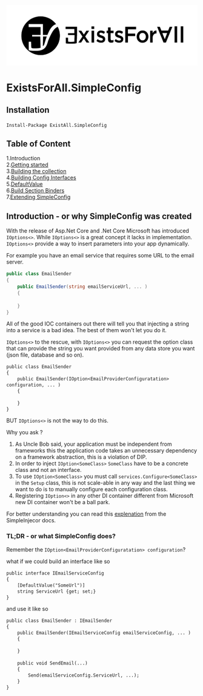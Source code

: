 <img src="https://raw.githubusercontent.com/existall/Shepherd/master/art/logo.png" alt="ExistsForAll">

ExistsForAll.SimpleConfig
=====================

## Installation 
`Install-Package ExistAll.SimpleConfig`

## Table of Content
1.Introduction  
2.[Getting started](https://github.com/existall/SimpleConfig/blob/master/docs/getting_started.md)  
3.[Building the collection](https://github.com/existall/SimpleConfig/blob/master/docs/building_the_collection.md)  
4.[Building Config Interfaces](https://github.com/existall/SimpleConfig/blob/master/docs/Build%20Config%20Interface.md)  
5.[DefaultValue](https://github.com/existall/SimpleConfig/blob/master/docs/Default%20Values.md)  
6.[Build Section Binders](https://github.com/existall/SimpleConfig/blob/master/docs/Build%20a%20SectionBinder.md)  
7.[Extending SimpleConfig](https://github.com/existall/SimpleConfig/blob/master/docs/Extend%20Simple%20Config.md)

Introduction - or why SimpleConfig was created
----------------------------------------------

With the release of Asp.Net Core and .Net Core Microsoft has introduced `IOptions<>`.
While `IOptions<>` is a great concept it lacks in implementation.
`IOptions<>` provide a way to insert parameters into your app dynamically.

For example you have an email service that requires some URL to the email server.

``` c#
public class EmailSender
{
    public EmailSender(string emailServiceUrl, ... )
    {

    }
}
```

All of the good IOC containers out there will tell you that injecting a string into a service is a bad idea.
The best of them won't let you do it.

`IOptions<>` to the rescue, with `IOptions<>` you can request the option class that can provide the string you want provided from any data store you want (json file, database and so on).

    public class EmailSender
    {
        public EmailSender(IOption<EmailProviderConfiguratation> configuration, ... )
        {

        }
    }

BUT `IOptions<>` is not the way to do this.

Why you ask ?

1.  As Uncle Bob said, your application must be independent from frameworks this the application code takes an unnecessary dependency on a framework abstraction, this is a violation of DIP.
2.  In order to inject `IOption<SomeClass>` `SomeClass` have to be a concrete class and not an interface.
3.  To use `IOption<SomeClass>` you must call `services.Configure<SomeClass>` in the `Setup` class, this is not scale-able in any way and the last thing we want to do is to manually configure each configuration class.
4.  Registering `IOption<>` in any other DI container different from Microsoft new DI container won't be a ball park.

For better understanding you can read this [explenation](http://https://simpleinjector.readthedocs.io/en/latest/aspnetintegration.html#working-with-ioption-t) from the SimpleInjecor docs.

### TL;DR - or what SimpleConfig does?

Remember the `IOption<EmailProviderConfiguratation> configuration`?

what if we could build an interface like so

    public interface IEmailServiceConfig
    {
        [DefaultValue("SomeUrl")]
        string ServiceUrl {get; set;}
    }

and use it like so

    public class EmailSender : IEmailSender
    {
        public EmailSender(IEmailServiceConfig emailServiceConfig, ... )
        {

        }

        public void SendEmail(...)
        {
            Send(emailServiceConfig.ServiceUrl, ...);
        }
    }
